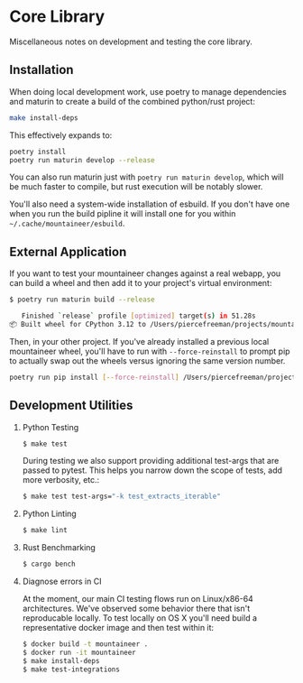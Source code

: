 # Core Library

Miscellaneous notes on development and testing the core library.

## Installation

When doing local development work, use poetry to manage dependencies and maturin to create a build of the combined python/rust project:

```bash
make install-deps
```

This effectively expands to:

```bash
poetry install
poetry run maturin develop --release
```

You can also run maturin just with `poetry run maturin develop`, which will be much faster to compile, but rust execution will be notably slower.

You'll also need a system-wide installation of esbuild. If you don't have one when you run the build pipline it will install one for you within `~/.cache/mountaineer/esbuild`.

## External Application

If you want to test your mountaineer changes against a real webapp, you can build a wheel and then add it
to your project's virtual environment:

```bash
$ poetry run maturin build --release

   Finished `release` profile [optimized] target(s) in 51.28s
📦 Built wheel for CPython 3.12 to /Users/piercefreeman/projects/mountaineer/target/wheels/mountaineer-0.1.0-cp312-cp312-macosx_11_0_arm64.whl
```

Then, in your other project. If you've already installed a previous local mountaineer wheel, you'll have to run with `--force-reinstall` to prompt pip
to actually swap out the wheels versus ignoring the same version number.

```bash
poetry run pip install [--force-reinstall] /Users/piercefreeman/projects/mountaineer/target/wheels/mountaineer-0.1.0-cp312-cp312-macosx_11_0_arm64.whl
```

## Development Utilities

1. Python Testing

    ```bash
    $ make test
    ```

    During testing we also support providing additional test-args that are passed to pytest. This helps you narrow down the scope of tests, add more verbosity, etc.:

    ```bash
    $ make test test-args="-k test_extracts_iterable"
    ```

1. Python Linting

    ```bash
    $ make lint
    ```

1. Rust Benchmarking

    ```bash
    $ cargo bench
    ```

1. Diagnose errors in CI

    At the moment, our main CI testing flows run on Linux/x86-64 architectures. We've observed some behavior there that isn't reproducable locally. To test locally on OS X you'll need build a representative docker image and then test within it:

    ```bash
    $ docker build -t mountaineer .
    $ docker run -it mountaineer
    $ make install-deps
    $ make test-integrations
    ```
